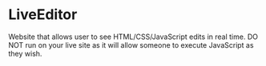# LiveEditor
Website that allows user to see HTML/CSS/JavaScript edits in real time. DO NOT run on your live site as it will allow someone to execute JavaScript as they wish.
